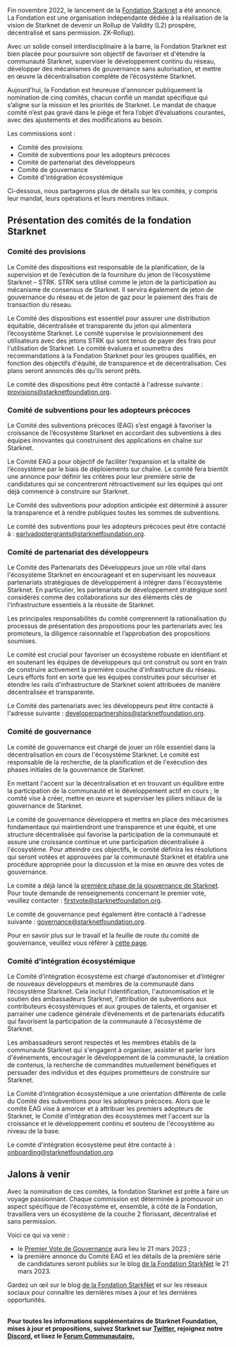 Fin novembre 2022, le lancement de la [Fondation Starknet](https://medium.com/starkware/introducing-the-starknet-foundation-bd4b4379fbb) a été annoncé. La Fondation est une organisation indépendante dédiée à la réalisation de la vision de Starknet de devenir un Rollup de Validity (L2) prospère, décentralisé et sans permission. ZK-Rollup). 

Avec un solide conseil interdisciplinaire [](https://medium.com/starknet-foundation/welcome-to-the-world-starknet-foundation-7bd55d5dbc59) à la barre, la Fondation Starknet est bien placée pour poursuivre son objectif de favoriser et d'étendre la communauté Starknet, superviser le développement continu du réseau, développer des mécanismes de gouvernance sans autorisation, et mettre en œuvre la décentralisation complète de l’écosystème Starknet. 

Aujourd'hui, la Fondation est heureuse d'annoncer publiquement la nomination de cinq comités, chacun confié un mandat spécifique qui s’aligne sur la mission et les priorités de Starknet. Le mandat de chaque comité n’est pas gravé dans le piège et fera l’objet d’évaluations courantes, avec des ajustements et des modifications au besoin.

Les commissions sont :

* Comité des provisions
* Comité de subventions pour les adopteurs précoces
* Comité de partenariat des développeurs
* Comité de gouvernance
* Comité d'intégration écosystémique

Ci-dessous, nous partagerons plus de détails sur les comités, y compris leur mandat, leurs opérations et leurs membres initiaux.

## Présentation des comités de la fondation Starknet 

### Comité des provisions

Le Comité des dispositions est responsable de la planification, de la supervision et de l’exécution de la fourniture du jeton de l’écosystème Starknet – STRK. STRK sera utilisé comme le jeton de la participation au mécanisme de consensus de Starknet. Il servira également de jeton de gouvernance du réseau et de jeton de gaz pour le paiement des frais de transaction du réseau. 

Le Comité des dispositions est essentiel pour assurer une distribution équitable, décentralisée et transparente du jeton qui alimentera l’écosystème Starknet. Le comité supervise le provisionnement des utilisateurs avec des jetons STRK qui sont tenus de payer des frais pour l'utilisation de Starknet. Le comité évaluera et soumettra des recommandations à la Fondation Starknet pour les groupes qualifiés, en fonction des objectifs d'équité, de transparence et de décentralisation. Ces plans seront annoncés dès qu'ils seront prêts.

Le comité des dispositions peut être contacté à l'adresse suivante : [provisions@starknetfoundation.org](mailto:provisions@starknetfoundation.org).

### Comité de subventions pour les adopteurs précoces

Le Comité des subventions précoces (EAG) s’est engagé à favoriser la croissance de l’écosystème Starknet en accordant des subventions à des équipes innovantes qui construisent des applications en chaîne sur Starknet. 

Le Comité EAG a pour objectif de faciliter l’expansion et la vitalité de l’écosystème par le biais de déploiements sur chaîne. Le comité fera bientôt une annonce pour définir les critères pour leur première série de candidatures qui se concentreront rétroactivement sur les équipes qui ont déjà commencé à construire sur Starknet. 

Le Comité des subventions pour adoption anticipée est déterminé à assurer la transparence et à rendre publiques toutes les sommes de subventions.

Le comité des subventions pour les adopteurs précoces peut être contacté à : [earlyadoptergrants@starknetfoundation.org](earlyadoptergrants@starknetfoundation.org).

### Comité de partenariat des développeurs

Le Comité des Partenariats des Développeurs joue un rôle vital dans l'écosystème Starknet en encourageant et en supervisant les nouveaux partenariats stratégiques de développement à intégrer dans l'écosystème Starknet. En particulier, les partenariats de développement stratégique sont considérés comme des collaborations sur des éléments clés de l'infrastructure essentiels à la réussite de Starknet.

Les principales responsabilités du comité comprennent la rationalisation du processus de présentation des propositions pour les partenariats avec les promoteurs, la diligence raisonnable et l’approbation des propositions soumises. 

Le comité est crucial pour favoriser un écosystème robuste en identifiant et en soutenant les équipes de développeurs qui ont construit ou sont en train de construire activement la première couche d'infrastructure du réseau. Leurs efforts font en sorte que les équipes construites pour sécuriser et étendre les rails d'infrastructure de Starknet soient attribuées de manière décentralisée et transparente. 

Le Comité des partenariats avec les développeurs peut être contacté à l'adresse suivante : [developerpartnerships@starknetfoundation.org](mailto:developerpartnerships@starknetfoundation.org).

### Comité de gouvernance

Le comité de gouvernance est chargé de jouer un rôle essentiel dans la décentralisation en cours de l'écosystème Starknet. Le comité est responsable de la recherche, de la planification et de l'exécution des phases initiales de la gouvernance de Starknet. 

En mettant l'accent sur la décentralisation et en trouvant un équilibre entre la participation de la communauté et le développement actif en cours ; le comité vise à créer, mettre en œuvre et superviser les piliers initiaux de la gouvernance de Starknet. 

Le comité de gouvernance développera et mettra en place des mécanismes fondamentaux qui maintiendront une transparence et une équité, et une structure décentralisée qui favorise la participation de la communauté et assure une croissance continue et une participation décentralisée à l'écosystème. Pour atteindre ces objectifs, le comité définira les résolutions qui seront votées et approuvées par la communauté Starknet et établira une procédure appropriée pour la discussion et la mise en œuvre des votes de gouvernance. 

Le comité a déjà lancé la [première phase de la gouvernance de Starknet](https://community.starknet.io/t/starknet-foundation-delegation-for-the-first-vote/11820). Pour toute demande de renseignements concernant le premier vote, veuillez contacter : [firstvote@starknetfoundation.org](mailto:firstvote@starknetfoundation.org).

Le comité de gouvernance peut également être contacté à l'adresse suivante : [governance@starknetfoundation.org](mailto:governance@starknetfoundation.org). 

Pour en savoir plus sur le travail et la feuille de route du comité de gouvernance, veuillez vous référer à [cette page](https://www.starknet.io/en/posts/governance).

### Comité d'intégration écosystémique

Le Comité d’intégration écosystème est chargé d’autonomiser et d’intégrer de nouveaux développeurs et membres de la communauté dans l’écosystème Starknet. Cela inclut l'identification, l'autonomisation et le soutien des ambassadeurs Starknet, l'attribution de subventions aux contributeurs écosystémiques et aux groupes de talents, et organiser et parrainer une cadence générale d’événements et de partenariats éducatifs qui favorisent la participation de la communauté à l’écosystème de Starknet. 

Les ambassadeurs seront respectés et les membres établis de la communauté Starknet qui s'engagent à organiser, assister et parler lors d'événements, encourager le développement de la communauté, la création de contenus, la recherche de commandites mutuellement bénéfiques et persuader des individus et des équipes prometteurs de construire sur Starknet.

Le Comité d’intégration écosystémique a une orientation différente de celle du Comité des subventions pour les adopteurs précoces. Alors que le comité EAG vise à amorcer et à attribuer les premiers adopteurs de Starknet, le Comité d'intégration des écosystèmes met l'accent sur la croissance et le développement continu et soutenu de l'écosystème au niveau de la base. 

Le comité d'intégration écosystème peut être contacté à : [onboarding@starknetfoundation.org](mailto:onboarding@starknetfoundation.org).

## Jalons à venir

Avec la nomination de ces comités, la fondation Starknet est prête à faire un voyage passionnant. Chaque commission est déterminée à promouvoir un aspect spécifique de l'écosystème et, ensemble, à côté de la Fondation, travaillera vers un écosystème de la couche 2 florissant, décentralisé et sans permission.  

Voici ce qui va venir : 

* le [Premier Vote de Gouvernance](https://community.starknet.io/t/starknet-foundation-delegation-for-the-first-vote/11820) aura lieu le 21 mars 2023 ;
* la première annonce du Comité EAG et les détails de la première série de candidatures seront publiés sur le blog [de la Fondation StarkNet](https://www.starknet.io/en/posts/foundation) le 21 mars 2023.

Gardez un œil sur le blog [de la Fondation StarkNet](https://www.starknet.io/en/posts/foundation) et sur les réseaux sociaux pour connaître les dernières mises à jour et les dernières opportunités.

**\
Pour toutes les informations supplémentaires de Starknet Foundation, mises à jour et propositions, suivez Starknet sur [Twitter](https://twitter.com/Starknet), rejoignez notre [Discord](http://starknet.io/discord), et lisez le [Forum Communautaire.](https://community.starknet.io/)**